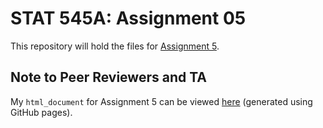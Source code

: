 # STAT 545A: Assignment 05
This repository will hold the files for [Assignment 5](https://stat545.stat.ubc.ca/evaluation/hw05/hw05).

## Note to Peer Reviewers and TA
My `html_document` for Assignment 5 can be viewed [here](https://stat545-ubc-hw-2019-20.github.io/stat545-hw-dy-lin/hw05/hw05_factors.html) (generated using GitHub pages).
